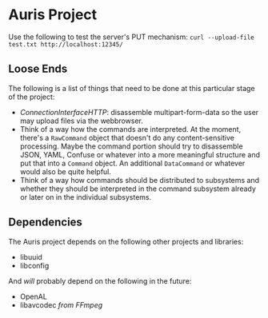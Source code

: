 Auris Project
=============

Use the following to test the server's PUT mechanism:
`curl --upload-file test.txt http://localhost:12345/`

Loose Ends
----------
The following is a list of things that need to be done at this particular stage of the project:

- *ConnectionInterfaceHTTP*: disassemble multipart-form-data so the user may upload files via the webbrowser.
- Think of a way how the commands are interpreted. At the moment, there's a `RawCommand` object that doesn't do any content-sensitive processing. Maybe the command portion should try to disassemble JSON, YAML, Confuse or whatever into a more meaningful structure and put that into a `Command` object. An additional `DataCommand` or whatever would also be quite helpful.
- Think of a way how commands should be distributed to subsystems and whether they should be interpreted in the command subsystem already or later on in the individual subsystems.

Dependencies
------------
The Auris project depends on the following other projects and libraries:

- libuuid
- libconfig

And *will* probably depend on the following in the future:

- OpenAL
- libavcodec *from FFmpeg*
